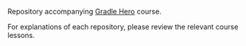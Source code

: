 Repository accompanying [Gradle Hero](https://learn.tomgregory.com/) course.

For explanations of each repository, please review the relevant course lessons.